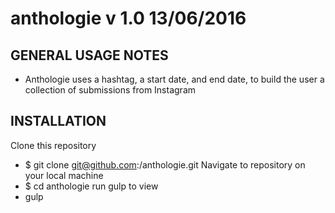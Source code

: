 # anthologie v 1.0 13/06/2016

GENERAL USAGE NOTES
----------------------
- Anthologie uses a hashtag, a start date, and end date, to build the user a collection of submissions from Instagram

INSTALLATION
----------------------
Clone this repository
- $ git clone git@github.com:<your username>/anthologie.git
Navigate to repository on your local machine
- $ cd anthologie
run gulp to view
- gulp